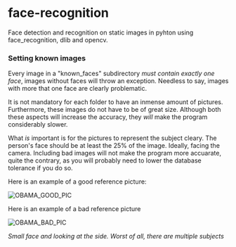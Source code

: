 # face-recognition
Face detection and recognition on static images in pyhton using face_recognition, dlib and opencv.

### Setting known images
Every image in a "known_faces" subdirectory *must contain exactly one face*, images without faces will throw an exception. Needless to say, images with more that one face 
are clearly problematic.

It is not mandatory for each folder to have an inmense amount of pictures. Furthermore, these images do not have to be of great size. Although both these aspects will increase the
accuracy, they *will* make the program considerably slower.

What *is* important is for the pictures to represent the subject cleary. The person's face should be at least the 25% of the image. Ideally, facing the camera. Including bad
images will not make the program more accuarate, quite the contrary, as you will probably need to lower the database tolerance if you do so.

Here is an example of a good reference picture:

![OBAMA_GOOD_PIC](https://canalhistoria.es/wp-content/uploads/2018/07/president_official_portrait_hires-1.jpg)


Here is an example of a bad reference picture

![OBAMA_BAD_PIC](https://phantom-elmundo.unidadeditorial.es/1a42e937bde54601bd22cdc7dc208769/resize/746/f/jpg/assets/multimedia/imagenes/2020/02/12/15815150736995.jpg)

*Small face and looking at the side. Worst of all, there are multiple subjects*
